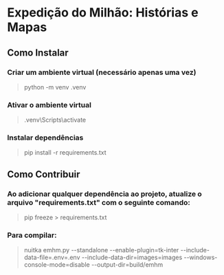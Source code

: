 # Expedição do Milhão: Histórias e Mapas

## Como Instalar

### Criar um ambiente virtual (necessário apenas uma vez)
> python -m venv .venv

### Ativar o ambiente virtual
> .venv\Scripts\activate

### Instalar dependências
> pip install -r requirements.txt

## Como Contribuir

### Ao adicionar qualquer dependência ao projeto, atualize o arquivo "requirements.txt" com o seguinte comando:
> pip freeze > requirements.txt

### Para compilar:
> nuitka emhm.py --standalone --enable-plugin=tk-inter --include-data-file=.env=.env --include-data-dir=images=images --windows-console-mode=disable --output-dir=build/emhm
